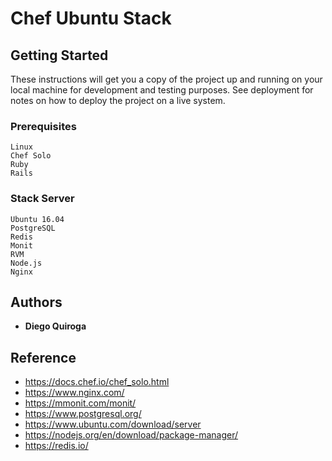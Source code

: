 # Chef Ubuntu Stack



## Getting Started

These instructions will get you a copy of the project up and running on your local machine for development and testing purposes. See deployment for notes on how to deploy the project on a live system.

### Prerequisites

```
Linux
Chef Solo
Ruby
Rails
```

### Stack Server

```
Ubuntu 16.04
PostgreSQL
Redis
Monit
RVM
Node.js
Nginx
```
## Authors

* **Diego Quiroga** 

## Reference 

* https://docs.chef.io/chef_solo.html
* https://www.nginx.com/
* https://mmonit.com/monit/
* https://www.postgresql.org/
* https://www.ubuntu.com/download/server
* https://nodejs.org/en/download/package-manager/
* https://redis.io/
